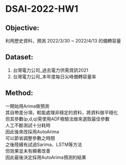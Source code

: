 # DSAI-2022-HW1
## Objective:
利用歷史資料，預測 2022/3/30 ~ 2022/4/13 的備轉容量

## Dataset:
1. 台灣電力公司_過去電力供需資訊2021
2. 台灣電力公司_本年度每日尖峰備轉容量率

## Method:
一開始用Arima做預測  
其自帶差分項，較能處理非穩定的資料，將資料做平穩化  
但其參數(p,d,q)需使用ADF檢驗法做來選取最佳參數  
人工不斷測試十分耗時  
因此後來改採用AutoArima  
可以節省調整參數之時間  
之後陸續有試過Sarima、LSTM等方法  
但效果並未有顯著改善  
因此最後決定採用AutoArima預測的結果  
